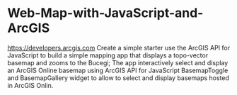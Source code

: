 # Web-Map-with-JavaScript-and-ArcGIS
https://developers.arcgis.com
Create a simple starter use the ArcGIS API for JavaScript to build a simple mapping app that displays a topo-vector basemap and zooms to the Bucegi;
The app  interactively select and display an ArcGIS Online basemap using ArcGIS API for JavaScript BasemapToggle and BasemapGallery widget to allow to select and display basemaps hosted in ArcGIS Onlin.
